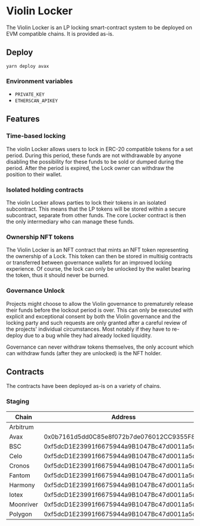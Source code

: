 # Violin Locker
The Violin Locker is an LP locking smart-contract system to be deployed on EVM compatible chains. It is provided as-is.

## Deploy
```
yarn deploy avax
```

### Environment variables
- `PRIVATE_KEY`
- `ETHERSCAN_APIKEY`


## Features
### Time-based locking
The violin Locker allows users to lock in ERC-20 compatible tokens for a set period. During this period, these funds are not withdrawable by anyone disabling the possibility for these funds to be sold or dumped during the period. After the period is expired, the Lock owner can withdraw the position to their wallet.

### Isolated holding contracts
The violin Locker allows parties to lock their tokens in an isolated subcontract. This means that the LP tokens will be stored within a secure subcontract, separate from other funds. The core Locker contract is then the only intermediary who can manage these funds.

### Ownership NFT tokens
The Violin Locker is an NFT contract that mints an NFT token representing the ownership of a Lock. This token can then be stored in multisig contracts or transferred between governance wallets for an improved locking experience. Of course, the lock can only be unlocked by the wallet bearing the token, thus it should never be burned.

### Governance Unlock
Projects might choose to allow the Violin governance to prematurely release their funds before the lockout period is over. This can only be executed with explicit and exceptional consent by both the Violin governance and the locking party and such requests are only granted after a careful review of the projects' individual circumstances. Most notably if they have to re-deploy due to a bug while they had already locked liquidity.

Governance can never withdraw tokens themselves, the only account which can withdraw funds (after they are unlocked) is the NFT holder.

## Contracts
The contracts have been deployed as-is on a variety of chains.

### Staging

| Chain    | Address                                    |
| -------- | ------------------------------------------ |
| Arbitrum |  |
| Avax     | 0x0b7161d5dd0C85e8f072b7de076012CC9355F82C |
| BSC      | 0xf5dcD1E23991f6675944a9B1047Bc47d0011a5d8 |
| Celo     | 0xf5dcD1E23991f6675944a9B1047Bc47d0011a5d8 |
| Cronos   | 0xf5dcD1E23991f6675944a9B1047Bc47d0011a5d8 |
| Fantom   | 0xf5dcD1E23991f6675944a9B1047Bc47d0011a5d8 |
| Harmony  | 0xf5dcD1E23991f6675944a9B1047Bc47d0011a5d8 |
| Iotex    | 0xf5dcD1E23991f6675944a9B1047Bc47d0011a5d8 |
| Moonriver | 0xf5dcD1E23991f6675944a9B1047Bc47d0011a5d8 |
| Polygon  | 0xf5dcD1E23991f6675944a9B1047Bc47d0011a5d8 |